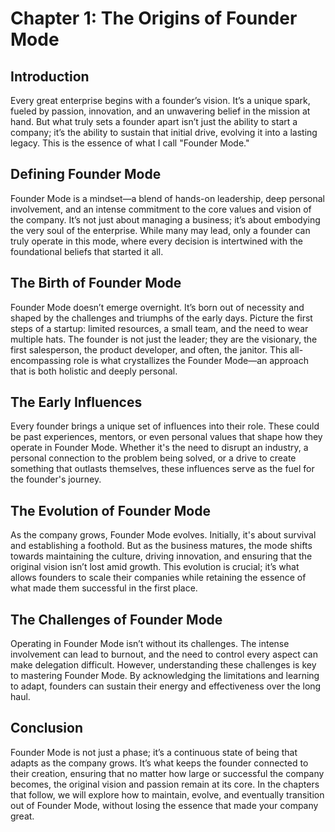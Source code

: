 # Chapter 1: The Origins of Founder Mode

## Introduction

Every great enterprise begins with a founder’s vision. It’s a unique spark, fueled by passion, innovation, and an unwavering belief in the mission at hand. But what truly sets a founder apart isn’t just the ability to start a company; it’s the ability to sustain that initial drive, evolving it into a lasting legacy. This is the essence of what I call "Founder Mode."

## Defining Founder Mode

Founder Mode is a mindset—a blend of hands-on leadership, deep personal involvement, and an intense commitment to the core values and vision of the company. It’s not just about managing a business; it’s about embodying the very soul of the enterprise. While many may lead, only a founder can truly operate in this mode, where every decision is intertwined with the foundational beliefs that started it all.

## The Birth of Founder Mode

Founder Mode doesn’t emerge overnight. It’s born out of necessity and shaped by the challenges and triumphs of the early days. Picture the first steps of a startup: limited resources, a small team, and the need to wear multiple hats. The founder is not just the leader; they are the visionary, the first salesperson, the product developer, and often, the janitor. This all-encompassing role is what crystallizes the Founder Mode—an approach that is both holistic and deeply personal.

## The Early Influences

Every founder brings a unique set of influences into their role. These could be past experiences, mentors, or even personal values that shape how they operate in Founder Mode. Whether it's the need to disrupt an industry, a personal connection to the problem being solved, or a drive to create something that outlasts themselves, these influences serve as the fuel for the founder's journey.

## The Evolution of Founder Mode

As the company grows, Founder Mode evolves. Initially, it's about survival and establishing a foothold. But as the business matures, the mode shifts towards maintaining the culture, driving innovation, and ensuring that the original vision isn’t lost amid growth. This evolution is crucial; it’s what allows founders to scale their companies while retaining the essence of what made them successful in the first place.

## The Challenges of Founder Mode

Operating in Founder Mode isn’t without its challenges. The intense involvement can lead to burnout, and the need to control every aspect can make delegation difficult. However, understanding these challenges is key to mastering Founder Mode. By acknowledging the limitations and learning to adapt, founders can sustain their energy and effectiveness over the long haul.

## Conclusion

Founder Mode is not just a phase; it’s a continuous state of being that adapts as the company grows. It’s what keeps the founder connected to their creation, ensuring that no matter how large or successful the company becomes, the original vision and passion remain at its core. In the chapters that follow, we will explore how to maintain, evolve, and eventually transition out of Founder Mode, without losing the essence that made your company great.
